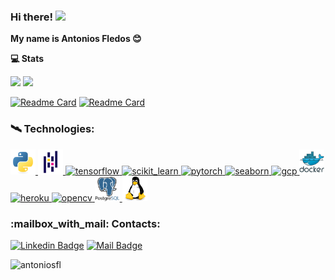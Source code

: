 ### Hi there! <img src="https://raw.githubusercontent.com/MartinHeinz/MartinHeinz/master/wave.gif" width="30px">
**My name is Antonios Fledos 😊**

<!-- **This is my github profile** (it looks much better in Dark dimmed mode :wink:) -->
<!--
**AntoniosFl/AntoniosFl** is a ✨ _special_ ✨ repository because its `README.md` (this file) appears on your GitHub profile.

Here are some ideas to get you started:

- 🔭 I’m currently working on ...
- 🌱 I’m currently learning ...
- 👯 I’m looking to collaborate on ...
- 🤔 I’m looking for help with ...
- 💬 Ask me about ...
- 📫 How to reach me: ...
- 😄 Pronouns: ...
- ⚡ Fun fact: ...
-->

<!-- GitHub stats -->
<b>💻 Stats</b>

<p align = "left">
  <img src = "https://github-readme-stats.vercel.app/api?username=AntoniosFl&show_icons=true&theme=ayu-mirage&hide_border=false&text_color=bcbcbc" width = 400>
  <img src = "https://github-readme-streak-stats.herokuapp.com?user=AntoniosFl&theme=ayu-mirage&hide_border=false&text_color=d8dee9" width = 400>
 </p>
 
<!-- Repo Cards -->
[![Readme Card](https://github-readme-stats.vercel.app/api/pin/?username=AntoniosFl&repo=my_projects&theme=ayu-mirage&text_color=d8dee9)](https://github.com/AntoniosFl/my_projects/blob/main/README.md)
[![Readme Card](https://github-readme-stats.vercel.app/api/pin/?username=AntoniosFl&repo=wth_actors_name&theme=ayu-mirage&text_color=d8dee9)](https://github.com/AntoniosFl/wth_actors_name)

<!-- Technologies -->
<h3 align="left">🛰️ Technologies:</h3>
<p align="left">
<a href="https://www.python.org" target="_blank" rel="noreferrer"> <img src="https://raw.githubusercontent.com/devicons/devicon/master/icons/python/python-original.svg" alt="python" width="40" height="40"/> </a> 
<a href="https://pandas.pydata.org/" target="_blank" rel="noreferrer"> <img src="https://raw.githubusercontent.com/devicons/devicon/2ae2a900d2f041da66e950e4d48052658d850630/icons/pandas/pandas-original.svg" alt="pandas" width="40" height="40"/> </a> 
<a href="https://www.tensorflow.org" target="_blank" rel="noreferrer"> <img src="https://www.vectorlogo.zone/logos/tensorflow/tensorflow-icon.svg" alt="tensorflow" width="40" height="40"/> </a>
<a href="https://scikit-learn.org/" target="_blank" rel="noreferrer"> <img src="https://upload.wikimedia.org/wikipedia/commons/0/05/Scikit_learn_logo_small.svg" alt="scikit_learn" width="40" height="40"/> </a> 
<a href="https://pytorch.org/" target="_blank" rel="noreferrer"> <img src="https://www.vectorlogo.zone/logos/pytorch/pytorch-icon.svg" alt="pytorch" width="40" height="40"/> </a> 
<a href="https://seaborn.pydata.org/" target="_blank" rel="noreferrer"> <img src="https://seaborn.pydata.org/_images/logo-mark-lightbg.svg" alt="seaborn" width="40" height="40"/> </a> 
<a href="https://cloud.google.com" target="_blank" rel="noreferrer"> <img src="https://www.vectorlogo.zone/logos/google_cloud/google_cloud-icon.svg" alt="gcp" width="40" height="40"/> </a> 
<a href="https://www.docker.com/" target="_blank" rel="noreferrer"> <img src="https://raw.githubusercontent.com/devicons/devicon/master/icons/docker/docker-original-wordmark.svg" alt="docker" width="40" height="40"/> </a> 
<a href="https://heroku.com" target="_blank" rel="noreferrer"> <img src="https://www.vectorlogo.zone/logos/heroku/heroku-icon.svg" alt="heroku" width="40" height="40"/> </a> 
<a href="https://opencv.org/" target="_blank" rel="noreferrer"> <img src="https://www.vectorlogo.zone/logos/opencv/opencv-icon.svg" alt="opencv" width="40" height="40"/> </a> 
<a href="https://www.postgresql.org" target="_blank" rel="noreferrer"> <img src="https://raw.githubusercontent.com/devicons/devicon/master/icons/postgresql/postgresql-original-wordmark.svg" alt="postgresql" width="40" height="40"/> </a> 
 <a href="https://www.linux.org/" target="_blank" rel="noreferrer"> <img src="https://raw.githubusercontent.com/devicons/devicon/master/icons/linux/linux-original.svg" alt="linux" width="40" height="40"/> </a> 
 </p>

<!-- Contacts -->
<h3 align="left">:mailbox_with_mail: Contacts:</h3>

[![Linkedin Badge](https://img.shields.io/badge/linkedin-%230077B5.svg?&style=for-the-badge&logo=linkedin&logoColor=white)](https://www.linkedin.com/in/antoniosfledos)
[![Mail Badge](https://img.shields.io/badge/email-c14438?style=for-the-badge&logo=Gmail&logoColor=white&link=mailto:ant.fledos@gmail.com)](mailto:ant.fledos@gmail.com)

<!-- Counter -->
<p align="left"> <img src="https://komarev.com/ghpvc/?username=antoniosfl&label=Profile%20views&color=0e75b6&style=flat" alt="antoniosfl" /> </p>

<!-- Contacts Alternative -->
<!-- <p align="left">
<a href="https://linkedin.com/in/antoniosfledos" target="blank"><img align="center" src="https://raw.githubusercontent.com/rahuldkjain/github-profile-readme-generator/master/src/images/icons/Social/linked-in-alt.svg" alt="antoniosfledos" height="30" width="40" /></a>
<a href="https://kaggle.com/antonios fl." target="blank"><img align="center" src="https://raw.githubusercontent.com/rahuldkjain/github-profile-readme-generator/master/src/images/icons/Social/kaggle.svg" alt="antonios fl." height="30" width="40" /></a>
<a href="https://www.hackerrank.com/afledos" target="blank"><img align="center" src="https://raw.githubusercontent.com/rahuldkjain/github-profile-readme-generator/master/src/images/icons/Social/hackerrank.svg" alt="afledos" height="30" width="40" /></a>
</p> -->
